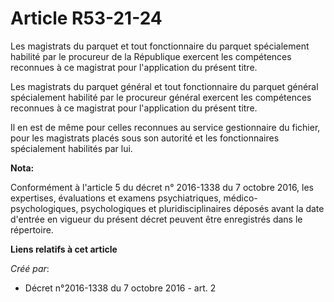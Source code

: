 # Article R53-21-24

Les magistrats du parquet et tout fonctionnaire du parquet spécialement habilité par le procureur de la République exercent
les compétences reconnues à ce magistrat pour l'application du présent titre. 

Les magistrats du parquet général et tout fonctionnaire du parquet général spécialement habilité par le procureur général
exercent les compétences reconnues à ce magistrat pour l'application du présent titre. 

Il en est de même pour celles reconnues au service gestionnaire du fichier, pour les magistrats placés sous son autorité et
les fonctionnaires spécialement habilités par lui.

**Nota:**

Conformément à l'article 5 du décret n° 2016-1338 du 7 octobre 2016, les expertises, évaluations et examens psychiatriques,
médico-psychologiques, psychologiques et pluridisciplinaires déposés avant la date d'entrée en vigueur du présent décret
peuvent être enregistrés dans le répertoire.

**Liens relatifs à cet article**

_Créé par_:

  - Décret n°2016-1338 du 7 octobre 2016 - art. 2
